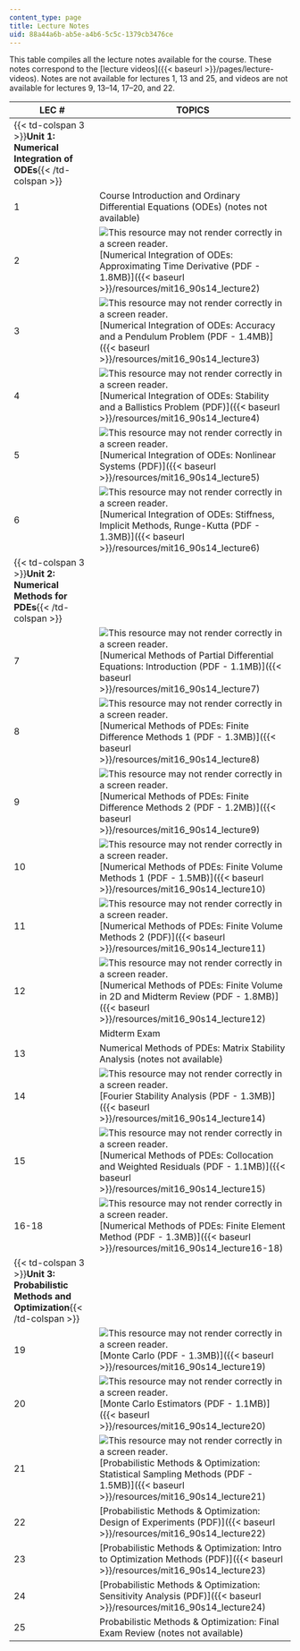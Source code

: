 ```yaml
---
content_type: page
title: Lecture Notes
uid: 88a44a6b-ab5e-a4b6-5c5c-1379cb3476ce
---
```


This table compiles all the lecture notes available for the course. These notes correspond to the [lecture videos]({{< baseurl >}}/pages/lecture-videos). Notes are not available for lectures 1, 13 and 25, and videos are not available for lectures 9, 13–14, 17–20, and 22.

| LEC # | TOPICS |
| --- | --- |
| {{< td-colspan 3 >}}**Unit 1: Numerical Integration of ODEs**{{< /td-colspan >}} |||
| 1 | Course Introduction and Ordinary Differential Equations (ODEs) (notes not available) |
| 2 | ![This resource may not render correctly in a screen reader.](/images/inacessible.gif)[Numerical Integration of ODEs: Approximating Time Derivative (PDF - 1.8MB)]({{< baseurl >}}/resources/mit16_90s14_lecture2) |
| 3 | ![This resource may not render correctly in a screen reader.](/images/inacessible.gif)[Numerical Integration of ODEs: Accuracy and a Pendulum Problem (PDF - 1.4MB)]({{< baseurl >}}/resources/mit16_90s14_lecture3) |
| 4 | ![This resource may not render correctly in a screen reader.](/images/inacessible.gif)[Numerical Integration of ODEs: Stability and a Ballistics Problem (PDF)]({{< baseurl >}}/resources/mit16_90s14_lecture4) |
| 5 | ![This resource may not render correctly in a screen reader.](/images/inacessible.gif)[Numerical Integration of ODEs: Nonlinear Systems (PDF)]({{< baseurl >}}/resources/mit16_90s14_lecture5) |
| 6 | ![This resource may not render correctly in a screen reader.](/images/inacessible.gif)[Numerical Integration of ODEs: Stiffness, Implicit Methods, Runge-Kutta (PDF - 1.3MB)]({{< baseurl >}}/resources/mit16_90s14_lecture6) |
| {{< td-colspan 3 >}}**Unit 2: Numerical Methods for PDEs**{{< /td-colspan >}} |||
| 7 | ![This resource may not render correctly in a screen reader.](/images/inacessible.gif)[Numerical Methods of Partial Differential Equations: Introduction (PDF - 1.1MB)]({{< baseurl >}}/resources/mit16_90s14_lecture7) |
| 8 | ![This resource may not render correctly in a screen reader.](/images/inacessible.gif)[Numerical Methods of PDEs: Finite Difference Methods 1 (PDF - 1.3MB)]({{< baseurl >}}/resources/mit16_90s14_lecture8) |
| 9 | ![This resource may not render correctly in a screen reader.](/images/inacessible.gif)[Numerical Methods of PDEs: Finite Difference Methods 2 (PDF - 1.2MB)]({{< baseurl >}}/resources/mit16_90s14_lecture9) |
| 10 | ![This resource may not render correctly in a screen reader.](/images/inacessible.gif)[Numerical Methods of PDEs: Finite Volume Methods 1 (PDF - 1.5MB)]({{< baseurl >}}/resources/mit16_90s14_lecture10) |
| 11 | ![This resource may not render correctly in a screen reader.](/images/inacessible.gif)[Numerical Methods of PDEs: Finite Volume Methods 2 (PDF)]({{< baseurl >}}/resources/mit16_90s14_lecture11) |
| 12 | ![This resource may not render correctly in a screen reader.](/images/inacessible.gif)[Numerical Methods of PDEs: Finite Volume in 2D and Midterm Review (PDF - 1.8MB)]({{< baseurl >}}/resources/mit16_90s14_lecture12) |
| &nbsp; | Midterm Exam |
| 13 | Numerical Methods of PDEs: Matrix Stability Analysis (notes not available) |
| 14 | ![This resource may not render correctly in a screen reader.](/images/inacessible.gif)[Fourier Stability Analysis (PDF - 1.3MB)]({{< baseurl >}}/resources/mit16_90s14_lecture14) |
| 15 | ![This resource may not render correctly in a screen reader.](/images/inacessible.gif)[Numerical Methods of PDEs: Collocation and Weighted Residuals (PDF - 1.1MB)]({{< baseurl >}}/resources/mit16_90s14_lecture15) |
| 16-18 | ![This resource may not render correctly in a screen reader.](/images/inacessible.gif)[Numerical Methods of PDEs: Finite Element Method (PDF - 1.3MB)]({{< baseurl >}}/resources/mit16_90s14_lecture16-18) |
| {{< td-colspan 3 >}}**Unit 3: Probabilistic Methods and Optimization**{{< /td-colspan >}} |||
| 19 | ![This resource may not render correctly in a screen reader.](/images/inacessible.gif)[Monte Carlo (PDF - 1.3MB)]({{< baseurl >}}/resources/mit16_90s14_lecture19) |
| 20 | ![This resource may not render correctly in a screen reader.](/images/inacessible.gif)[Monte Carlo Estimators (PDF - 1.1MB)]({{< baseurl >}}/resources/mit16_90s14_lecture20) |
| 21 | ![This resource may not render correctly in a screen reader.](/images/inacessible.gif)[Probabilistic Methods & Optimization: Statistical Sampling Methods (PDF - 1.5MB)]({{< baseurl >}}/resources/mit16_90s14_lecture21) |
| 22 | [Probabilistic Methods & Optimization: Design of Experiments (PDF)]({{< baseurl >}}/resources/mit16_90s14_lecture22) |
| 23 | [Probabilistic Methods & Optimization: Intro to Optimization Methods (PDF)]({{< baseurl >}}/resources/mit16_90s14_lecture23) |
| 24 | [Probabilistic Methods & Optimization: Sensitivity Analysis (PDF)]({{< baseurl >}}/resources/mit16_90s14_lecture24) |
| 25 | Probabilistic Methods & Optimization: Final Exam Review (notes not available)